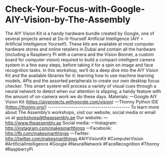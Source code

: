 # Check-Your-Focus-with-Google-AIY-Vision-by-The-Assembly
The AIY Vision Kit is a handy hardware bundle created by Google, one of several projects aimed at Do-It-Yourself Artificial Intelligence (AIY = Artificial Intelligence Yourself). These kits are available at most computer hardware stores and online retailers in Dubai and contain all the hardware (including a Raspberry Pi with a camera and the Vision Bonnet, a custom board for computer vision) required to build a compact intelligent camera system in a few easy steps, before taking it for a spin on image and face recognition tasks.  In this workshop, we’ll do a deep dive into the AIY Vision Kit and the available libraries for it: learning how to use machine learning models, APIs and the assorted peripherals to create our own desktop focus checker. This smart system will process a variety of visual cues through a neural network to detect when our attention is slipping, a handy feature with the amount of on-camera work we do these days.  Materials: —Google AIY Vision Kit (https://aiyprojects.withgoogle.com/vision) —Thonny Python IDE (https://thonny.org/)  -----------------------------------------  To learn more about The Assembly’s workshops, visit our website, social media or email us at workshops@theassembly.ae  Our website: —http://www.theassembly.ae Social media: —Instagram: http://instagram.com/makesmartthings —Facebook: http://fb.com/makesmartthings —Twitter: http://twitter.com/makesmartthings  #AIYVisionKit #ComputerVision #ArtificialIntelligence #Google #NeuralNetwork #FaceRecognition #Thonny #RaspberryPi
